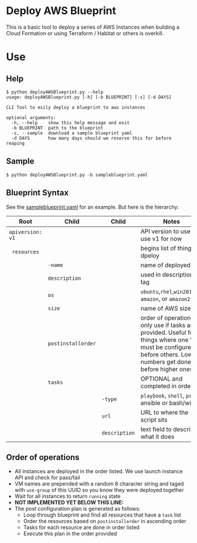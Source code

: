 # Deploy AWS Blueprint 
This is a basic tool to deploy a series of AWS Instances when building a Cloud Formation or using Terraform / Habitat or others is overkill.

# Use
## Help
```
$ python deployAWSBlueprint.py --help
usage: deployAWSBlueprint.py [-h] [-b BLUEPRINT] [-s] [-d DAYS]

CLI Tool to esily deploy a blueprint to aws instances

optional arguments:
  -h, --help    show this help message and exit
  -b BLUEPRINT  path to the blueprint
  -s, --sample  download a sample blueprint yaml
  -d DAYS       how many days should we reserve this for before reaping
```

## Sample
```
$ python deployAWSBlueprint.py -b sampleblueprint.yaml
```
## Blueprint Syntax
See the [sampleblueprint.yaml](sampleblueprint.yaml) for an example. But here is the hierarchy:

| Root | Child | Child | Notes |
|----|---|-|-|
| `apiversion: v1` | | | API version to use, use v1 for now | 
|` resources` | | | begins list of things to dpeloy |
| | `-name` | | name of deployed vm |
| | `description` | | used in description tag |
| | `os` | | `ubuntu`,`rhel`,`win2016dc`, `amazon`, or `amazon2` |
| | `size` | | name of AWS sizes |
| | `postinstallorder` | | order of operations, only use if tasks are provided. Useful for things where one VM must be configured before others. Lower numbers get done before higher ones. |
| | `tasks` | | OPTIONAL and completed in order | 
| | | `-type` | `playbook`, `shell`, `ps` for ansible or bash/winrm |
| | | `url` | URL to where the script sits |
| | | `description` | text field to describe what it does |

## Order of operations
* All instances are deployed in the order listed. We use launch instance API and check for pass/fail
* VM names are prepended with a random 8 character string and taged with `use-group` of this UUID so you know they were deployed together
* Wait for all instances to return `running` state
* **NOT IMPLEMENTED YET BELOW THIS LINE:**
* The post configuration plan is generated as follows:
  * Loop through blueprint and find all resources that have a `task` list
  * Order the resources based on `postinstallorder` in ascending order
  * Tasks for each resource are done in order listed
  * Execute this plan in the order provided